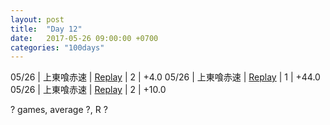 ```yaml
---
layout: post
title:  "Day 12"
date:   2017-05-26 09:00:00 +0700
categories: "100days"
---
```

05/26 | 上東喰赤速 | <a href="http://tenhou.net/0/?log=2017052613gm-00c1-0000-97c244ed&tw=0">Replay</a> | 2 | +4.0
05/26 | 上東喰赤速 | <a href="http://tenhou.net/0/?log=2017052617gm-00c1-0000-59e6a52f&tw=3">Replay</a> | 1 | +44.0
05/26 | 上東喰赤速 | <a href="http://tenhou.net/0/?log=2017052618gm-00c1-0000-1cdf1bcc&tw=0">Replay</a> | 2 | +10.0




? games, average ?, R ?

